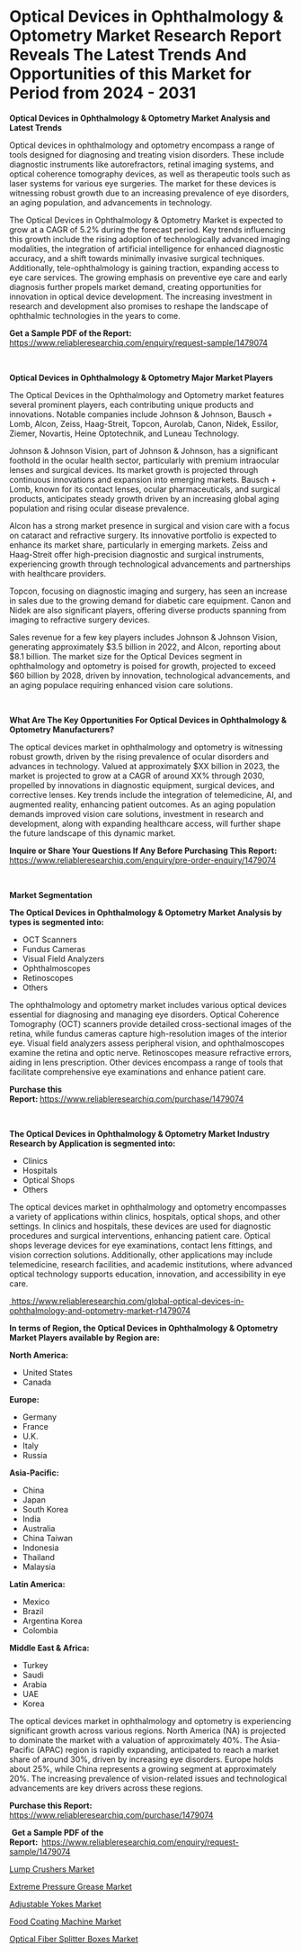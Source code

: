 <p><h1>Optical Devices in Ophthalmology & Optometry Market Research Report Reveals The Latest Trends And Opportunities of this Market for Period from 2024 - 2031</h1></p><p><strong>Optical Devices in Ophthalmology & Optometry Market Analysis and Latest Trends</strong></p>
<p><p>Optical devices in ophthalmology and optometry encompass a range of tools designed for diagnosing and treating vision disorders. These include diagnostic instruments like autorefractors, retinal imaging systems, and optical coherence tomography devices, as well as therapeutic tools such as laser systems for various eye surgeries. The market for these devices is witnessing robust growth due to an increasing prevalence of eye disorders, an aging population, and advancements in technology.</p><p>The Optical Devices in Ophthalmology & Optometry Market is expected to grow at a CAGR of 5.2% during the forecast period. Key trends influencing this growth include the rising adoption of technologically advanced imaging modalities, the integration of artificial intelligence for enhanced diagnostic accuracy, and a shift towards minimally invasive surgical techniques. Additionally, tele-ophthalmology is gaining traction, expanding access to eye care services. The growing emphasis on preventive eye care and early diagnosis further propels market demand, creating opportunities for innovation in optical device development. The increasing investment in research and development also promises to reshape the landscape of ophthalmic technologies in the years to come.</p></p>
<p><strong>Get a Sample PDF of the Report:&nbsp;</strong> <a href="https://www.reliableresearchiq.com/enquiry/request-sample/1479074?utm_campaign=100&utm_medium=2&utm_source=Github&utm_content=ia&utm_term=28092024&utm_id=optical-devices-in-ophthalmology-optometry">https://www.reliableresearchiq.com/enquiry/request-sample/1479074</a></p>
<p>&nbsp;</p>
<p><strong>Optical Devices in Ophthalmology & Optometry Major Market Players</strong></p>
<p><p>The Optical Devices in the Ophthalmology and Optometry market features several prominent players, each contributing unique products and innovations. Notable companies include Johnson & Johnson, Bausch + Lomb, Alcon, Zeiss, Haag-Streit, Topcon, Aurolab, Canon, Nidek, Essilor, Ziemer, Novartis, Heine Optotechnik, and Luneau Technology. </p><p>Johnson & Johnson Vision, part of Johnson & Johnson, has a significant foothold in the ocular health sector, particularly with premium intraocular lenses and surgical devices. Its market growth is projected through continuous innovations and expansion into emerging markets. Bausch + Lomb, known for its contact lenses, ocular pharmaceuticals, and surgical products, anticipates steady growth driven by an increasing global aging population and rising ocular disease prevalence.</p><p>Alcon has a strong market presence in surgical and vision care with a focus on cataract and refractive surgery. Its innovative portfolio is expected to enhance its market share, particularly in emerging markets. Zeiss and Haag-Streit offer high-precision diagnostic and surgical instruments, experiencing growth through technological advancements and partnerships with healthcare providers.</p><p>Topcon, focusing on diagnostic imaging and surgery, has seen an increase in sales due to the growing demand for diabetic care equipment. Canon and Nidek are also significant players, offering diverse products spanning from imaging to refractive surgery devices.</p><p>Sales revenue for a few key players includes Johnson & Johnson Vision, generating approximately $3.5 billion in 2022, and Alcon, reporting about $8.1 billion. The market size for the Optical Devices segment in ophthalmology and optometry is poised for growth, projected to exceed $60 billion by 2028, driven by innovation, technological advancements, and an aging populace requiring enhanced vision care solutions.</p></p>
<p>&nbsp;</p>
<p><strong>What Are The Key Opportunities For Optical Devices in Ophthalmology & Optometry Manufacturers?</strong></p>
<p><p>The optical devices market in ophthalmology and optometry is witnessing robust growth, driven by the rising prevalence of ocular disorders and advances in technology. Valued at approximately $XX billion in 2023, the market is projected to grow at a CAGR of around XX% through 2030, propelled by innovations in diagnostic equipment, surgical devices, and corrective lenses. Key trends include the integration of telemedicine, AI, and augmented reality, enhancing patient outcomes. As an aging population demands improved vision care solutions, investment in research and development, along with expanding healthcare access, will further shape the future landscape of this dynamic market.</p></p>
<p><strong>Inquire or Share Your Questions If Any Before Purchasing This Report:</strong> <a href="https://www.reliableresearchiq.com/enquiry/pre-order-enquiry/1479074?utm_campaign=100&utm_medium=2&utm_source=Github&utm_content=ia&utm_term=28092024&utm_id=optical-devices-in-ophthalmology-optometry">https://www.reliableresearchiq.com/enquiry/pre-order-enquiry/1479074</a></p>
<p>&nbsp;</p>
<p><strong>Market Segmentation</strong></p>
<p><strong>The Optical Devices in Ophthalmology & Optometry Market Analysis by types is segmented into:</strong></p>
<p><ul><li>OCT Scanners</li><li>Fundus Cameras</li><li>Visual Field Analyzers</li><li>Ophthalmoscopes</li><li>Retinoscopes</li><li>Others</li></ul></p>
<p><p>The ophthalmology and optometry market includes various optical devices essential for diagnosing and managing eye disorders. Optical Coherence Tomography (OCT) scanners provide detailed cross-sectional images of the retina, while fundus cameras capture high-resolution images of the interior eye. Visual field analyzers assess peripheral vision, and ophthalmoscopes examine the retina and optic nerve. Retinoscopes measure refractive errors, aiding in lens prescription. Other devices encompass a range of tools that facilitate comprehensive eye examinations and enhance patient care.</p></p>
<p><strong>Purchase this Report:&nbsp;</strong><a href="https://www.reliableresearchiq.com/purchase/1479074?utm_campaign=100&utm_medium=2&utm_source=Github&utm_content=ia&utm_term=28092024&utm_id=optical-devices-in-ophthalmology-optometry">https://www.reliableresearchiq.com/purchase/1479074</a></p>
<p>&nbsp;</p>
<p><strong>The Optical Devices in Ophthalmology & Optometry Market Industry Research by Application is segmented into:</strong></p>
<p><ul><li>Clinics</li><li>Hospitals</li><li>Optical Shops</li><li>Others</li></ul></p>
<p><p>The optical devices market in ophthalmology and optometry encompasses a variety of applications within clinics, hospitals, optical shops, and other settings. In clinics and hospitals, these devices are used for diagnostic procedures and surgical interventions, enhancing patient care. Optical shops leverage devices for eye examinations, contact lens fittings, and vision correction solutions. Additionally, other applications may include telemedicine, research facilities, and academic institutions, where advanced optical technology supports education, innovation, and accessibility in eye care.</p></p>
<p><a href="https://www.reliableresearchiq.com/global-optical-devices-in-ophthalmology-and-optometry-market-r1479074?utm_campaign=100&utm_medium=2&utm_source=Github&utm_content=ia&utm_term=28092024&utm_id=optical-devices-in-ophthalmology-optometry">&nbsp;https://www.reliableresearchiq.com/global-optical-devices-in-ophthalmology-and-optometry-market-r1479074</a></p>
<p><strong>In terms of Region, the Optical Devices in Ophthalmology & Optometry Market Players available by Region are:</strong></p>
<p>
    <p> <strong> North America: </strong>
        <ul>
            <li>United States</li>
            <li>Canada</li>
        </ul>
        </p> 
    <p> <strong> Europe: </strong>
        <ul>
            <li>Germany</li>
            <li>France</li>
            <li>U.K.</li>
            <li>Italy</li>
            <li>Russia</li>
        </ul>
        </p> 
    <p> <strong> Asia-Pacific: </strong>
        <ul>
            <li>China</li>
            <li>Japan</li>
            <li>South Korea</li>
            <li>India</li>
            <li>Australia</li>
            <li>China Taiwan</li>
            <li>Indonesia</li>
            <li>Thailand</li>
            <li>Malaysia</li>
        </ul>
        </p> 
    <p> <strong> Latin America: </strong>
        <ul>
            <li>Mexico</li>
            <li>Brazil</li>
            <li>Argentina Korea</li>
            <li>Colombia</li>
        </ul>
        </p> 
    <p> <strong> Middle East & Africa: </strong>
        <ul>
            <li>Turkey</li>
            <li>Saudi</li>
            <li>Arabia</li>
            <li>UAE</li>
            <li>Korea</li>
        </ul>
    </p>
    </p>
<p><p>The optical devices market in ophthalmology and optometry is experiencing significant growth across various regions. North America (NA) is projected to dominate the market with a valuation of approximately 40%. The Asia-Pacific (APAC) region is rapidly expanding, anticipated to reach a market share of around 30%, driven by increasing eye disorders. Europe holds about 25%, while China represents a growing segment at approximately 20%. The increasing prevalence of vision-related issues and technological advancements are key drivers across these regions.</p></p>
<p><strong>Purchase this Report: </strong><a href="https://www.reliableresearchiq.com/purchase/1479074?utm_campaign=100&utm_medium=2&utm_source=Github&utm_content=ia&utm_term=28092024&utm_id=optical-devices-in-ophthalmology-optometry">https://www.reliableresearchiq.com/purchase/1479074</a></p>
<p>&nbsp;<strong>Get a Sample PDF of the Report:&nbsp;&nbsp;</strong><a href="https://www.reliableresearchiq.com/enquiry/request-sample/1479074?utm_campaign=100&utm_medium=2&utm_source=Github&utm_content=ia&utm_term=28092024&utm_id=optical-devices-in-ophthalmology-optometry">https://www.reliableresearchiq.com/enquiry/request-sample/1479074</a></p>
<p><strong></strong></p>
<p><p><a href="https://issuu.com/reportprime-2/docs/lump-crushers-market-size-2030.pptx_c25f5854a96501?utm_campaign=100&utm_medium=2&utm_source=Github&utm_content=ia&utm_term=28092024&utm_id=optical-devices-in-ophthalmology-optometry">Lump Crushers Market</a></p><p><a href="https://www.linkedin.com/pulse/strategic-insights-global-extreme-pressure-grease-market-trends-ifc6c?utm_campaign=100&utm_medium=2&utm_source=Github&utm_content=ia&utm_term=28092024&utm_id=optical-devices-in-ophthalmology-optometry">Extreme Pressure Grease Market</a></p><p><a href="https://www.linkedin.com/pulse/adjustable-yokes-market-trends-regional-insights-forecasted-kabec?utm_campaign=100&utm_medium=2&utm_source=Github&utm_content=ia&utm_term=28092024&utm_id=optical-devices-in-ophthalmology-optometry">Adjustable Yokes Market</a></p><p><a href="https://issuu.com/reportprime-2/docs/food-coating-machine-market-size-20_8d4b181422241e?utm_campaign=100&utm_medium=2&utm_source=Github&utm_content=ia&utm_term=28092024&utm_id=optical-devices-in-ophthalmology-optometry">Food Coating Machine Market</a></p><p><a href="https://github.com/AlesiaDushku485/Market-Research-Report-List-1/blob/main/optical-fiber-splitter-boxes-market.md?utm_campaign=100&utm_medium=2&utm_source=Github&utm_content=ia&utm_term=28092024&utm_id=optical-devices-in-ophthalmology-optometry">Optical Fiber Splitter Boxes Market</a></p></p>